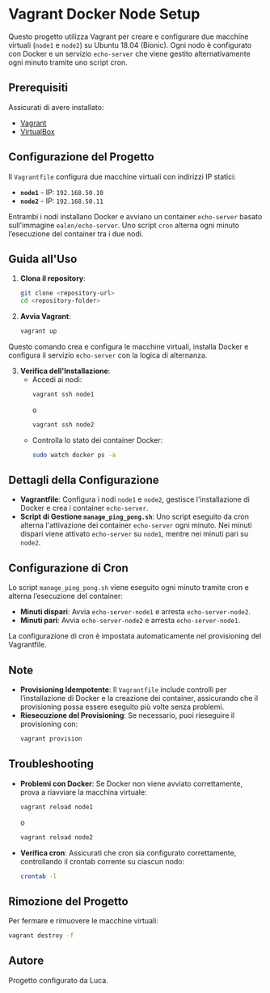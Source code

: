 # Vagrant Docker Node Setup

Questo progetto utilizza Vagrant per creare e configurare due macchine virtuali (`node1` e `node2`) su Ubuntu 18.04 (Bionic). Ogni nodo è configurato con Docker e un servizio `echo-server` che viene gestito alternativamente ogni minuto tramite uno script cron.

## Prerequisiti

Assicurati di avere installato:

- [Vagrant](https://www.vagrantup.com/downloads)
- [VirtualBox](https://www.virtualbox.org/)

## Configurazione del Progetto

Il `Vagrantfile` configura due macchine virtuali con indirizzi IP statici:

- **`node1`** - IP: `192.168.50.10`
- **`node2`** - IP: `192.168.50.11`

Entrambi i nodi installano Docker e avviano un container `echo-server` basato sull'immagine `ealen/echo-server`. Uno script `cron` alterna ogni minuto l’esecuzione del container tra i due nodi.

## Guida all'Uso

1. **Clona il repository**:
   ```bash
   git clone <repository-url>
   cd <repository-folder>
   ```

2. **Avvia Vagrant**:
   ```bash
   vagrant up
   ```
Questo comando crea e configura le macchine virtuali, installa Docker e configura il servizio `echo-server` con la logica di alternanza.

3. **Verifica dell'Installazione**:
   - Accedi ai nodi:
     ```bash
     vagrant ssh node1
     ```
     o
     ```bash
     vagrant ssh node2
     ```
   - Controlla lo stato dei container Docker:
     ```bash
     sudo watch docker ps -a
     ```

## Dettagli della Configurazione

- **Vagrantfile**: Configura i nodi `node1` e `node2`, gestisce l'installazione di Docker e crea i container `echo-server`.
- **Script di Gestione `manage_ping_pong.sh`**: Uno script eseguito da cron alterna l'attivazione dei container `echo-server` ogni minuto. Nei minuti dispari viene attivato `echo-server` su `node1`, mentre nei minuti pari su `node2`.

## Configurazione di Cron

Lo script `manage_ping_pong.sh` viene eseguito ogni minuto tramite cron e alterna l’esecuzione del container:

- **Minuti dispari**: Avvia `echo-server-node1` e arresta `echo-server-node2`.
- **Minuti pari**: Avvia `echo-server-node2` e arresta `echo-server-node1`.

La configurazione di cron è impostata automaticamente nel provisioning del Vagrantfile.

## Note

- **Provisioning Idempotente**: Il `Vagrantfile` include controlli per l’installazione di Docker e la creazione dei container, assicurando che il provisioning possa essere eseguito più volte senza problemi.
- **Riesecuzione del Provisioning**: Se necessario, puoi rieseguire il provisioning con:
  ```bash
  vagrant provision
  ```

## Troubleshooting

- **Problemi con Docker**: Se Docker non viene avviato correttamente, prova a riavviare la macchina virtuale:
  ```bash
  vagrant reload node1
  ```
  o
  ```bash
  vagrant reload node2
  ```

- **Verifica cron**: Assicurati che cron sia configurato correttamente, controllando il crontab corrente su ciascun nodo:
  ```bash
  crontab -l
  ```

## Rimozione del Progetto

Per fermare e rimuovere le macchine virtuali:
```bash
vagrant destroy -f
```

## Autore

Progetto configurato da Luca.
